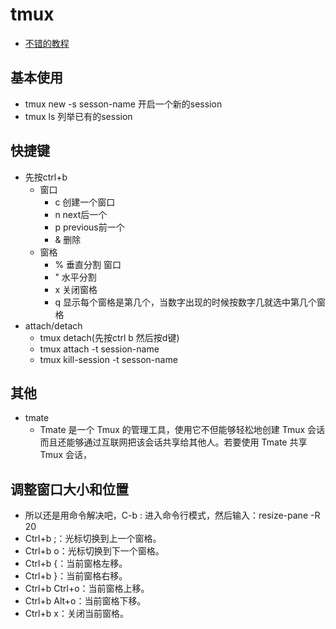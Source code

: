 # tmux
- [不错的教程](http://www.ruanyifeng.com/blog/2019/10/tmux.html)
## 基本使用
- tmux new -s sesson-name 开启一个新的session
- tmux ls 列举已有的session

## 快捷键
- 先按ctrl+b
    - 窗口
        - c 创建一个窗口
        - n next后一个
        - p previous前一个
        - & 删除
    - 窗格
        - % 垂直分割 窗口
        - " 水平分割
        - x 关闭窗格
        - q 显示每个窗格是第几个，当数字出现的时候按数字几就选中第几个窗格
- attach/detach
    - tmux detach(先按ctrl b 然后按d键)
    - tmux attach -t session-name
    - tmux kill-session -t sesson-name

## 其他
- tmate
    - Tmate 是一个 Tmux 的管理工具，使用它不但能够轻松地创建 Tmux 会话而且还能够通过互联网把该会话共享给其他人。若要使用 Tmate 共享 Tmux 会话，

## 调整窗口大小和位置
- 所以还是用命令解决吧，C-b : 进入命令行模式，然后输入：resize-pane -R 20
- Ctrl+b ;：光标切换到上一个窗格。
- Ctrl+b o：光标切换到下一个窗格。
- Ctrl+b {：当前窗格左移。
- Ctrl+b }：当前窗格右移。
- Ctrl+b Ctrl+o：当前窗格上移。
- Ctrl+b Alt+o：当前窗格下移。
- Ctrl+b x：关闭当前窗格。
